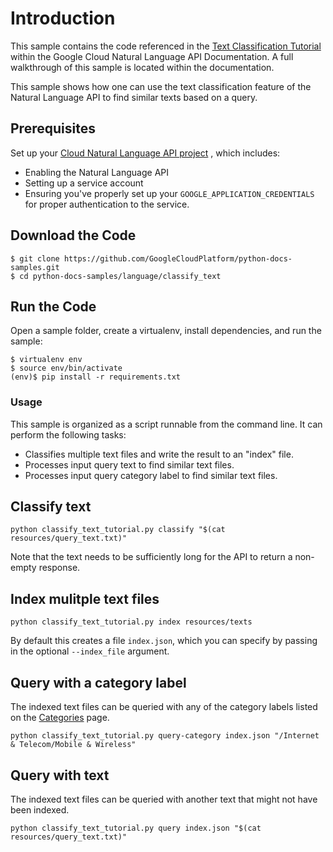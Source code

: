 # Introduction

This sample contains the code referenced in the 
[Text Classification Tutorial](http://cloud.google.com/natural-language/docs/classify-text-tutorial) within the Google Cloud Natural Language API Documentation. A full walkthrough of this sample is located within the documentation.

This sample shows how one can use the text classification feature of the Natural Language API to find similar texts based on a query.

## Prerequisites

Set up your 
[Cloud Natural Language API project](https://cloud.google.com/natural-language/docs/getting-started#set_up_a_project)
, which includes:

* Enabling the Natural Language API
* Setting up a service account
* Ensuring you've properly set up your `GOOGLE_APPLICATION_CREDENTIALS` for proper
    authentication to the service.

## Download the Code

```
$ git clone https://github.com/GoogleCloudPlatform/python-docs-samples.git
$ cd python-docs-samples/language/classify_text
```

## Run the Code

Open a sample folder, create a virtualenv, install dependencies, and run the sample:

```
$ virtualenv env
$ source env/bin/activate
(env)$ pip install -r requirements.txt
```

### Usage

This sample is organized as a script runnable from the command line.  It can perform the following tasks:

   * Classifies multiple text files and write the result to an "index" file.
   * Processes input query text to find similar text files.
   * Processes input query category label to find similar text files.

## Classify text

```
python classify_text_tutorial.py classify "$(cat resources/query_text.txt)"
```

Note that the text needs to be sufficiently long for the API to return a non-empty
response.

## Index mulitple text files

```
python classify_text_tutorial.py index resources/texts
```

By default this creates a file `index.json`, which you can specify by passing in the optional `--index_file` argument.

## Query with a category label

The indexed text files can be queried with any of the category labels listed on the [Categories](https://cloud.google.com/natural-language/docs/categories) page.

```
python classify_text_tutorial.py query-category index.json "/Internet & Telecom/Mobile & Wireless"
```

## Query with text

The indexed text files can be queried with another text that might not have been indexed.

```
python classify_text_tutorial.py query index.json "$(cat resources/query_text.txt)"
```





